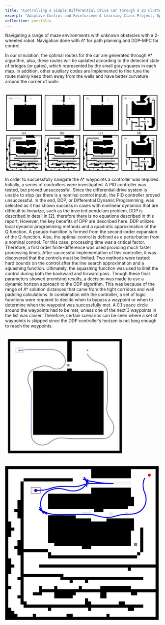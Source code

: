 ```yaml
---
title: "Controlling a Simple Differential Drive Car Through a 2D Cluttered World"
excerpt: "Adaptive Control and Reinforcement Learning Class Project, Spring 2019"
collection: portfolio
---
```


Navigating a range of maze environments with unknown obstacles with a 2-wheeled robot.  Navigation done with A* for path planning and DDP-MPC for control. 

In our simulation, the optimal routes for the car are generated through A* algorithm, also, these routes will be updated according to the detected state of bridges (or gates), which represented by the small gray squares in each map. In addition,  other auxiliary codes are implemented to fine tune the route mainly keep them away from the walls and have better curvature around the corner of walls.

<br/><img src='/images/astar_viz.PNG'>

In order to successfully navigate the A* waypoints a controller was required.  Initially, a series of controllers were investigated.  A PID controller was tested, but proved unsuccessful.  Since the differential-drive system is unable to stop (as there is a nominal control input), the PID controller proved unsuccessful.
In the end, DDP, or Differential Dynamic Programming, was selected as it has shown success in cases with nonlinear dynamics that are difficult to linearize, such as the inverted pendulum problem. 
DDP is described in detail in [2], therefore there is no equations described in this report.  However, the key benefits of DPP are described here.  DDP utilizes local dynamic programming methods and a quadratic approximation of the Q function.  A pseudo-hamilton is formed from the second-order expansion of the Q-function.  Also, the optimal control is defined as a perturbation from a nominal control.
For this case, processing time was a critical factor.  Therefore, a first order finite-difference was used providing much faster processing times. 
After successful implementation of this controller, it was discovered that the controls must be limited.  Two methods were tested:  hard bounds on the control after the line search approximation and a squashing function.  Ultimately, the squashing function was used to limit the control during both the backward and forward pass. 
Though these final parameters showed promising results, a decision was made to use a dynamic horizon approach to the DDP algorithm.  This was because of the range of A* solution distances that came from the tight corridors and wall padding calculations.
In combination with the controller, a set of logic functions were required to decide when to bypass a waypoint or when to determine when the waypoint was successfully met.  A 0.1 space circle around the waypoints had to be met, unless one of the next 3 waypoints in the list was closer.  Therefore, certain scenarios can be seen where a set of waypoints is skipped since the DDP controller’s horizon is not long enough to reach the waypoints.

<br/><img src='/images/maze_nav_one.PNG'>

<br/><img src='/images/maze_solve_pic.jpg'>
